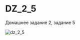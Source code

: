 # DZ_2_5
Домашнее задание 2, задание 5

![dz_2_5](https://user-images.githubusercontent.com/29871738/28491791-9586e4de-6eff-11e7-9877-5119e47c4b94.png)
